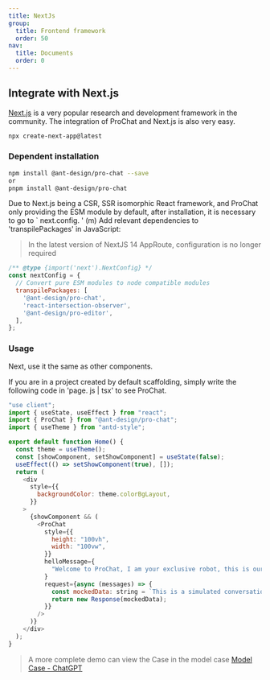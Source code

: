 ```yaml
---
title: NextJs
group:
  title: Frontend framework
  order: 50
nav:
  title: Documents
  order: 0
---
```


## Integrate with Next.js

[Next.js](https://nextjs.org/) is a very popular research and development framework in the community. The integration of ProChat and Next.js is also very easy.

```bash
npx create-next-app@latest
```

### Dependent installation

```bash
npm install @ant-design/pro-chat --save
or
pnpm install @ant-design/pro-chat
```

Due to Next.js being a CSR, SSR isomorphic React framework, and ProChat only providing the ESM module by default, after installation, it is necessary to go to ` next.config. ' (m) Add relevant dependencies to 'transpilePackages' in JavaScript:

> In the latest version of NextJS 14 AppRoute, configuration is no longer required

```js
/** @type {import('next').NextConfig} */
const nextConfig = {
  // Convert pure ESM modules to node compatible modules
  transpilePackages: [
    '@ant-design/pro-chat',
    'react-intersection-observer',
    '@ant-design/pro-editor',
  ],
};
```

### Usage

Next, use it the same as other components.

If you are in a project created by default scaffolding, simply write the following code in 'page. js | tsx' to see ProChat.

```js
"use client";
import { useState, useEffect } from "react";
import { ProChat } from "@ant-design/pro-chat";
import { useTheme } from "antd-style";

export default function Home() {
  const theme = useTheme();
  const [showComponent, setShowComponent] = useState(false);
  useEffect(() => setShowComponent(true), []);
  return (
    <div
      style={{
        backgroundColor: theme.colorBgLayout,
      }}
    >
      {showComponent && (
        <ProChat
          style={{
            height: "100vh",
            width: "100vw",
          }}
          helloMessage={
            "Welcome to ProChat, I am your exclusive robot, this is our Github：[ProChat](https://github.com/ant-design/pro-chat)"
          }
          request={async (messages) => {
            const mockedData: string = `This is a simulated conversation data. ${messages.length} messages were passed in this session`;
            return new Response(mockedData);
          }}
        />
      )}
    </div>
  );
}
```

> A more complete demo can view the Case in the model case [Model Case - ChatGPT](./chatgpt.md)
